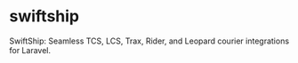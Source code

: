 # swiftship
 SwiftShip: Seamless TCS, LCS, Trax, Rider, and Leopard courier integrations for Laravel.
